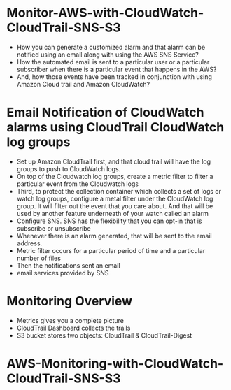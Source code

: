 # Monitor-AWS-with-CloudWatch-CloudTrail-SNS-S3
- How you can generate a customized alarm and that alarm can be notified using an email along with using the AWS SNS Service?
- How the automated email is sent to a particular user or a particular subscriber when there is a particular event that happens in the AWS?
- And, how those events have been tracked in conjunction with using Amazon Cloud trail and Amazon CloudWatch?
  
# Email Notification of CloudWatch alarms using CloudTrail CloudWatch log groups
- Set up Amazon CloudTrail first, and that cloud trail will have the log groups to push to CloudWatch logs.
- On top of the Cloudwatch log groups, create a metric filter to filter a particular event from the Cloudwatch logs
- Third, to protect the collection container which collects a set of logs or watch log groups, configure a metal filter under the CloudWatch log group. It will filter out the event that you care about. And that will be used by another feature underneath of your watch called an alarm
- Configure SNS. SNS has the flexibility that you can opt-in that is subscribe or unsubscribe 
- Whenever there is an alarm generated, that will be sent to the email address.
- Metric filter occurs for a particular period of time and a particular number of files
- Then the notifications sent an email
- email services provided by SNS

# Monitoring Overview
 - Metrics gives you a complete picture
 - CloudTrail Dashboard collects the trails
 - S3 bucket stores two objects: CloudTrail & CloudTrail-Digest

# AWS-Monitoring-with-CloudWatch-CloudTrail-SNS-S3
